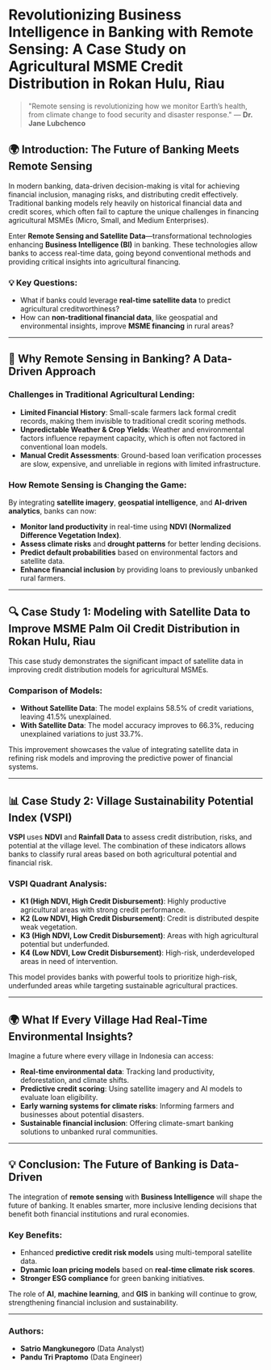 # Revolutionizing Business Intelligence in Banking with Remote Sensing: A Case Study on Agricultural MSME Credit Distribution in Rokan Hulu, Riau

> "Remote sensing is revolutionizing how we monitor Earth’s health, from climate change to food security and disaster response." — **Dr. Jane Lubchenco**

## 🌍 **Introduction: The Future of Banking Meets Remote Sensing**
In modern banking, data-driven decision-making is vital for achieving financial inclusion, managing risks, and distributing credit effectively. Traditional banking models rely heavily on historical financial data and credit scores, which often fail to capture the unique challenges in financing agricultural MSMEs (Micro, Small, and Medium Enterprises).

Enter **Remote Sensing and Satellite Data**—transformational technologies enhancing **Business Intelligence (BI)** in banking. These technologies allow banks to access real-time data, going beyond conventional methods and providing critical insights into agricultural financing.

### 💡 **Key Questions**:
- What if banks could leverage **real-time satellite data** to predict agricultural creditworthiness?
- How can **non-traditional financial data**, like geospatial and environmental insights, improve **MSME financing** in rural areas?

---

## 🚀 **Why Remote Sensing in Banking? A Data-Driven Approach**
### **Challenges in Traditional Agricultural Lending**:
- **Limited Financial History**: Small-scale farmers lack formal credit records, making them invisible to traditional credit scoring methods.
- **Unpredictable Weather & Crop Yields**: Weather and environmental factors influence repayment capacity, which is often not factored in conventional loan models.
- **Manual Credit Assessments**: Ground-based loan verification processes are slow, expensive, and unreliable in regions with limited infrastructure.

### **How Remote Sensing is Changing the Game**:
By integrating **satellite imagery**, **geospatial intelligence**, and **AI-driven analytics**, banks can now:
- **Monitor land productivity** in real-time using **NDVI (Normalized Difference Vegetation Index)**.
- **Assess climate risks** and **drought patterns** for better lending decisions.
- **Predict default probabilities** based on environmental factors and satellite data.
- **Enhance financial inclusion** by providing loans to previously unbanked rural farmers.

---

## 🔍 **Case Study 1: Modeling with Satellite Data to Improve MSME Palm Oil Credit Distribution in Rokan Hulu, Riau**
This case study demonstrates the significant impact of satellite data in improving credit distribution models for agricultural MSMEs.

### **Comparison of Models**:
- **Without Satellite Data**: The model explains 58.5% of credit variations, leaving 41.5% unexplained.
- **With Satellite Data**: The model accuracy improves to 66.3%, reducing unexplained variations to just 33.7%.

This improvement showcases the value of integrating satellite data in refining risk models and improving the predictive power of financial systems.

---

## 📊 **Case Study 2: Village Sustainability Potential Index (VSPI)**
**VSPI** uses **NDVI** and **Rainfall Data** to assess credit distribution, risks, and potential at the village level. The combination of these indicators allows banks to classify rural areas based on both agricultural potential and financial risk.

### **VSPI Quadrant Analysis**:
- **K1 (High NDVI, High Credit Disbursement)**: Highly productive agricultural areas with strong credit performance.
- **K2 (Low NDVI, High Credit Disbursement)**: Credit is distributed despite weak vegetation.
- **K3 (High NDVI, Low Credit Disbursement)**: Areas with high agricultural potential but underfunded.
- **K4 (Low NDVI, Low Credit Disbursement)**: High-risk, underdeveloped areas in need of intervention.

This model provides banks with powerful tools to prioritize high-risk, underfunded areas while targeting sustainable agricultural practices.

---

## 🌍 **What If Every Village Had Real-Time Environmental Insights?**
Imagine a future where every village in Indonesia can access:
- **Real-time environmental data**: Tracking land productivity, deforestation, and climate shifts.
- **Predictive credit scoring**: Using satellite imagery and AI models to evaluate loan eligibility.
- **Early warning systems for climate risks**: Informing farmers and businesses about potential disasters.
- **Sustainable financial inclusion**: Offering climate-smart banking solutions to unbanked rural communities.

---

## 💡 **Conclusion: The Future of Banking is Data-Driven**
The integration of **remote sensing** with **Business Intelligence** will shape the future of banking. It enables smarter, more inclusive lending decisions that benefit both financial institutions and rural economies.

### Key Benefits:
- Enhanced **predictive credit risk models** using multi-temporal satellite data.
- **Dynamic loan pricing models** based on **real-time climate risk scores**.
- **Stronger ESG compliance** for green banking initiatives.

The role of **AI**, **machine learning**, and **GIS** in banking will continue to grow, strengthening financial inclusion and sustainability.

---

### **Authors**:
- **Satrio Mangkunegoro** (Data Analyst)
- **Pandu Tri Praptomo** (Data Engineer)
